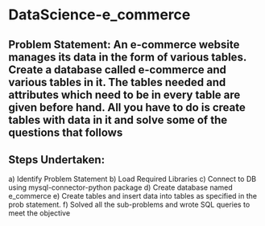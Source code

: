 # DataScience-e_commerce
## Problem Statement: An e-commerce website manages its data in the form of various tables. Create a database called e-commerce and various tables in it. The tables needed and attributes which need to be in every table are given before hand. All you have to do is create tables with data in it and solve some of the questions that follows
## Steps Undertaken:
a) Identify Problem Statement
b) Load Required Libraries
c) Connect to DB using mysql-connector-python package
d) Create database named e_commerce
e) Create tables and insert data into tables as specified in the prob statement.
f) Solved all the sub-problems and wrote SQL queries to meet the objective
